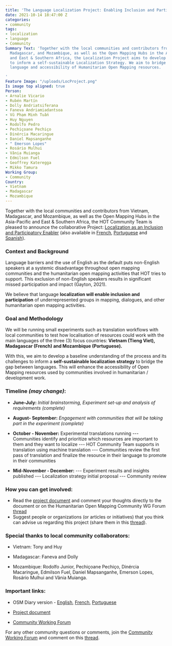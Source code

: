 ```yaml
---
title: 'The Language Localization Project: Enabling Inclusion and Participation'
date: 2021-10-14 18:47:00 Z
categories:
- community
tags:
- localization
- language
- Community
Summary Text: 'Together with the local communities and contributors from Vietnam,
  Madagascar, and Mozambique, as well as the Open Mapping Hubs in the Asia-Pacific
  and East & Southern Africa, the Localization Project aims to develop baseline data
  to inform a self-sustainable Localization Strategy. We aim to bridge the gap between
  language and accessibility of Humanitarian Open Mapping resources.

'
Feature Image: "/uploads/LocProject.png"
Is image top aligned: true
Person:
- Arnalie Vicario
- Rubén Martín
- Dolly Andriatsiferana
- Faneva Andriamiadantsoa
- Vũ Phạm Minh Tuấn
- Huy Nguyen
- Rodolfo Pedro
- Pechiçoane Pechiço
- Dinércia Macaringue
- Daniel Mapsanganhe
- " Emerson Lopes"
- Rosário Mulhui
- Vânia Muianga
- Edmilson Fuel
- Geoffrey Kateregga
- Mikko Tamura
Working Group:
- Community
Country:
- Vietnam
- Madagascar
- Mozambique
---
```


Together with the local communities and contributors from Vietnam, Madagascar, and Mozambique, as well as the Open Mapping Hubs in the Asia-Pacific and East & Southern Africa, the HOT Community Team is pleased to announce the collaborative Project: [Localization as an Inclusion and Participatory Enabler](https://docs.google.com/document/d/1GxIKnkfwY8usha77KwHqgqR9UpDrU2yn1itLQfcETo0/edit?usp=sharing) (also available in [French](https://docs.google.com/document/d/1WZg65ojx5nK0ZOxXREs64M5fqmYhAPUYhaRtthgCveU/edit?usp=sharing), [Portuguese](https://docs.google.com/document/d/1E9XpelfSkaOO-vAYIzqfCdEFjGAUfwWmHgyaXkEaB3k/edit?usp=sharing) and [Spanish](https://docs.google.com/document/d/1BsmwOQl53b2cp91vw8D8Ndl4q1iJ10pMxJQQ21F7QzI/edit)).

### Context and Background

Language barriers and the use of English as the default puts non-English speakers at a systemic disadvantage throughout open mapping communities and the humanitarian open mapping activities that HOT tries to support. This exclusion of non-English speakers results in significant missed participation and impact (Gayton, 2021).

We believe that language **localization will enable inclusion and participation** of underrepresented groups in mapping, dialogues, and other humanitarian open mapping activities.

### Goal and Methodology

We will be running small experiments such as translation workflows with local communities to test how localisation of resources could work with the main languages of the three (3) focus countries: **Vietnam (Tieng Viet), Madagascar (French) and Mozambique (Portuguese).**

With this, we aim to develop a baseline understanding of the process and its challenges to inform a **self-sustainable localization strategy** to bridge the gap between languages. This will enhance the accessibility of Open Mapping resources used by communities involved in humanitarian / development work.

### Timeline *(may change)*:

* **June-July:** *Initial brainstorming, Experiment set-up and analysis of requirements (complete)*

* **August- September:** *Engagement with communities that will be taking part in the experiment (complete)*

* **October - November:** Experimental translations running
  --- Communities identify and prioritize which resources are important to them and they want to localize
  --- HOT Community Team supports in translation using machine translation
  --- Communities review the first pass of translation and finalize the resource in their language to promote in their communities

* **Mid-November - December:**
  --- Experiment results and insights published
  --- Localization strategy initial proposal
  --- Community review

### How you can get involved:

* Read the [project document](https://docs.google.com/document/d/1GxIKnkfwY8usha77KwHqgqR9UpDrU2yn1itLQfcETo0/edit?usp=sharing) and comment your thoughts directly to the document or on the Humanitarian Open Mapping Community WG Forum [thread](https://loomio.hotosm.org/d/jys7qru2/launching-language-localization-as-an-inclusion-and-participatory-enabler)
* Suggest people or organizations (or articles or initiatives) that you think can advise us regarding this project (share them in this [thread](https://loomio.hotosm.org/d/jys7qru2/launching-language-localization-as-an-inclusion-and-participatory-enabler)).

### Special thanks to local community collaborators:

* Vietnam: Tony and Huy

* Madagascar: Faneva and Dolly

* Mozambique: Rodolfo Junior, Pechiçoane Pechiço, Dinércia Macaringue,
  Edmilson Fuel, Daniel Mapsanganhe, Emerson Lopes, Rosário Mulhui and Vânia Muianga.

### Important links:

* OSM Diary version - [English](https://www.openstreetmap.org/user/arnalielsewhere/diary/397844), [French](https://www.openstreetmap.org/user/arnalielsewhere/diary/397845), [Portuguese](https://www.openstreetmap.org/user/arnalielsewhere/diary/397846)

* [Project document](https://docs.google.com/document/d/1GxIKnkfwY8usha77KwHqgqR9UpDrU2yn1itLQfcETo0/edit?usp=sharing)

* [Community Working Forum](http://bit.ly/communitywgforum)

For any other community questions or comments, join the [Community Working Forum](http://bit.ly/communitywgforum) and comment on this  [thread](https://loomio.hotosm.org/d/jys7qru2/launching-language-localization-as-an-inclusion-and-participatory-enabler).